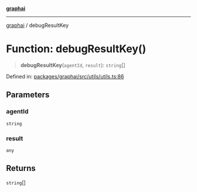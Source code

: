 [**graphai**](../README.md)

***

[graphai](../globals.md) / debugResultKey

# Function: debugResultKey()

> **debugResultKey**(`agentId`, `result`): `string`[]

Defined in: [packages/graphai/src/utils/utils.ts:86](https://github.com/kawamataryo/graphai/blob/e8a7b825cfe5b60039202cad9c90359642833517/packages/graphai/src/utils/utils.ts#L86)

## Parameters

### agentId

`string`

### result

`any`

## Returns

`string`[]
